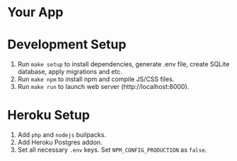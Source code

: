 # Your App

# Development Setup
1. Run `make setup` to install dependencies, generate .env file, create SQLite database, apply migrations and etc.
2. Run `make npm` to install npm and compile JS/CSS files.
3. Run `make run` to launch web server (http://localhost:8000).
# Heroku Setup
1. Add `php` and `nodejs` builpacks.
2. Add Heroku Postgres addon.
3. Set all necessary `.env` keys. Set `NPM_CONFIG_PRODUCTION` as `false`.
